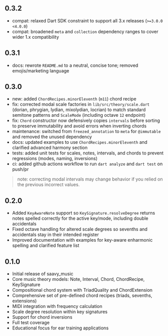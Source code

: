 ## 0.3.2

* compat: relaxed Dart SDK constraint to support all 3.x releases (`>=3.0.0 <4.0.0`)
* compat: broadened `meta` and `collection` dependency ranges to cover wider 1.x compatibility

## 0.3.1

* docs: rewrote `README.md` to a neutral, concise tone; removed emojis/marketing language

## 0.3.0

* new: added `ChordRecipes.minorEleventh` (`m11`) chord recipe
* fix: corrected modal scale factories in `lib/src/theory/scale.dart` (dorian, phrygian, lydian, mixolydian, locrian) to match standard semitone patterns and `ScaleMode` (including octave `12` endpoint)
* fix: `Chord` constructor now defensively copies `intervals` before sorting to preserve immutability and avoid errors when inverting chords
* maintenance: switched from `freezed_annotation` to `meta` for `@immutable` and removed the unused dependency
* docs: updated examples to use `ChordRecipes.minorEleventh` and clarified advanced harmony section
* tests: added unit tests for scales, notes, intervals, and chords to prevent regressions (modes, naming, inversions)
* ci: added github actions workflow to run `dart analyze` and `dart test` on push/pr

> note: correcting modal intervals may change behavior if you relied on the previous incorrect values.

## 0.2.0

* Added `KeyAwareNote` support so `KeySignature.resolveDegree` returns notes spelled correctly for the active key/mode, including double accidentals
* Fixed octave handling for altered scale degrees so sevenths and accidentals stay in their intended register
* Improved documentation with examples for key-aware enharmonic spelling and clarified feature list

## 0.1.0

* Initial release of saavy_music
* Core music theory models: Note, Interval, Chord, ChordRecipe, KeySignature
* Compositional chord system with TriadQuality and ChordExtension
* Comprehensive set of pre-defined chord recipes (triads, sevenths, extensions)
* MIDI integration with frequency calculation
* Scale degree resolution within key signatures
* Support for chord inversions
* Full test coverage
* Educational focus for ear training applications
